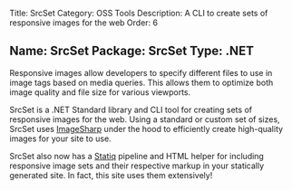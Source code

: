Title: SrcSet
Category: OSS Tools
Description: A CLI to create sets of responsive images for the web
Order: 6

Name: SrcSet
Package: SrcSet
Type: .NET
---

Responsive images allow developers to specify different files to use in image tags based on media queries. This allows them to optimize both image quality and file size for various viewports.

SrcSet is a .NET Standard library and CLI tool for creating sets of responsive images for the web. Using a standard or custom set of sizes, SrcSet uses [ImageSharp](https://sixlabors.com/products/imagesharp/) under the hood to efficiently create high-quality images for your site to use.

SrcSet also now has a [Statiq](https://statiq.dev) pipeline and HTML helper for including responsive image sets and their respective markup in your statically generated site. In fact, this site uses them extensively!